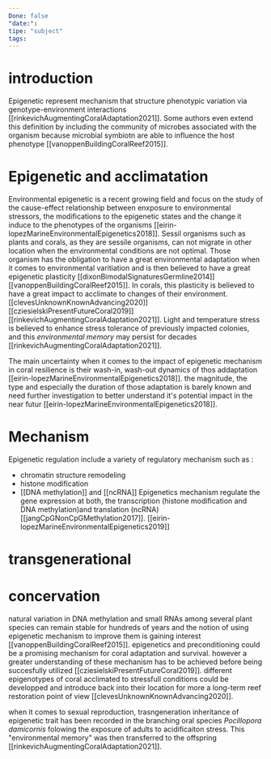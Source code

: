 ```yaml
---
Done: false
"date:":
tipe: "subject"
tags:
---
```

# introduction
Epigenetic represent mechanism that structure phenotypic variation via genotype-environment interactions [[rinkevichAugmentingCoralAdaptation2021]].
Some authors even extend this definition by including the community of microbes associated with the organism because microbial symbiotn are able to influence the host phenotype [[vanoppenBuildingCoralReef2015]].
# Epigenetic and acclimatation 
Environmental epigenetic is a recent growing field and focus on the study of the cause-effect relationship between enxposure to environmental stressors, the modifications to the epigenetic states and the change it induce to the phenotypes of the organisms [[eirin-lopezMarineEnvironmentalEpigenetics2018]]. Sessil organisms such as plants and corals, as they are sessile organisms, can not migrate in other location when the environmental conditions are not optimal. Those organism has the obligation to have a great environmental adaptation when it comes to environmental varitiation and is then believed to have a great epigenetic plasticity [[dixonBimodalSignaturesGermline2014]] [[vanoppenBuildingCoralReef2015]]. In corals, this plasticity is believed to have a great impact to acclimate to changes of their environment. [[clevesUnknownKnownAdvancing2020]] [[cziesielskiPresentFutureCoral2019]] [[rinkevichAugmentingCoralAdaptation2021]]. Light and temperature stress is believed to enhance stress tolerance of previously impacted colonies, and this *environmental memory* may persist for decades [[rinkevichAugmentingCoralAdaptation2021]].


The main uncertainty when it comes to the impact of epigenetic mechanism in coral resilience is their wash-in, wash-out dynamics of thos addaptation [[eirin-lopezMarineEnvironmentalEpigenetics2018]]. the magnitude, the type and especially the duration of those adaptation is barely known and need further investigation to better understand it's potential impact in the near futur [[eirin-lopezMarineEnvironmentalEpigenetics2018]].

# Mechanism
Epigenetic regulation include a variety of regulatory mechanism such as : 
- chromatin structure remodeling 
- histone modification 
- [[DNA methylation]] and [[ncRNA]]
Epigenetics mechanism regulate the gene expression at both, the transcription (histone modification and DNA methylation)and translation (ncRNA)
[[jangCpGNonCpGMethylation2017]]. [[eirin-lopezMarineEnvironmentalEpigenetics2019]]


# transgenerational 



# concervation 

natural variation in DNA methylation and small RNAs among several plant species can remain stable for hundreds of years and the notion of using epigenetic mechanism to improve them is gaining interest [[vanoppenBuildingCoralReef2015]].
epigenetics and preconditioning could be a promising mechanism for coral adaptation and survival. however a greater understanding of these mechanism has to be achieved before being succesfully utilized [[cziesielskiPresentFutureCoral2019]]. different epigenotypes of coral acclimated to stressfull conditions could be developped and introduce back into their location for more a long-term reef restoration point of view [[clevesUnknownKnownAdvancing2020]].

when it comes to sexual reproduction, trasngeneration inheritance of epigenetic trait has been recorded in the branching oral species *Pocillopora damicornis* folowing the exposure of adults to acidificaiton stress. This "environmental memory" was then transferred to the offspring [[rinkevichAugmentingCoralAdaptation2021]].